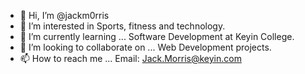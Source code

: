 - 👋 Hi, I’m @jackm0rris
- 👀 I’m interested in Sports, fitness and technology.
- 🌱 I’m currently learning ... Software Development at Keyin College.
- 💞️ I’m looking to collaborate on ... Web Development projects.
- 📫 How to reach me ... Email: Jack.Morris@keyin.com

<!---
jackm0rris/jackm0rris is a ✨ special ✨ repository because its `README.md` (this file) appears on your GitHub profile.
You can click the Preview link to take a look at your changes.
--->
